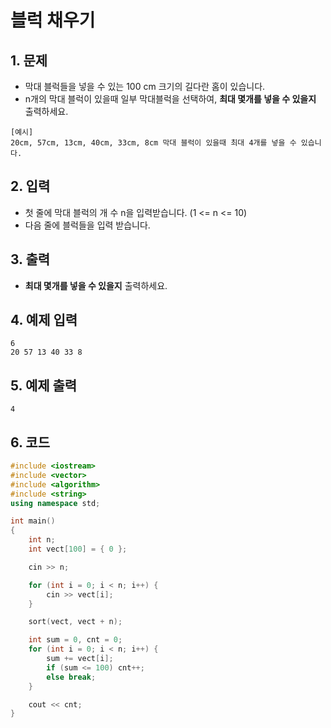 # 블럭 채우기

## 1. 문제

- 막대 블럭들을 넣을 수 있는 100 cm 크기의 길다란 홈이 있습니다.
- n개의 막대 블럭이 있을때 일부 막대블럭을 선택하여, **최대 몇개를 넣을 수 있을지** 출력하세요.

```
[예시]
20cm, 57cm, 13cm, 40cm, 33cm, 8cm 막대 블럭이 있을때 최대 4개를 넣을 수 있습니다. 
```

## 2. 입력
- 첫 줄에 막대 블럭의 개 수 n을 입력받습니다. (1 <= n <= 10)
- 다음 줄에 블럭들을 입력 받습니다.

## 3. 출력
- **최대 몇개를 넣을 수 있을지** 출력하세요.

## 4. 예제 입력
```
6
20 57 13 40 33 8
```

## 5. 예제 출력
```
4
```

## 6. 코드
```c++
#include <iostream>
#include <vector>
#include <algorithm>
#include <string>
using namespace std;

int main()
{
	int n;
	int vect[100] = { 0 };

	cin >> n;

	for (int i = 0; i < n; i++) {
		cin >> vect[i];
	}

	sort(vect, vect + n);

	int sum = 0, cnt = 0;
	for (int i = 0; i < n; i++) {
		sum += vect[i];
		if (sum <= 100) cnt++;
		else break;
	}

	cout << cnt;
}

```
